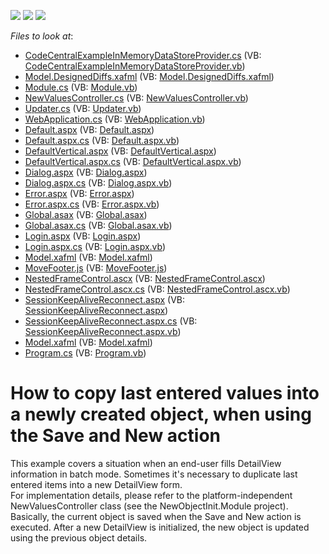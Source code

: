 <!-- default badges list -->
![](https://img.shields.io/endpoint?url=https://codecentral.devexpress.com/api/v1/VersionRange/128588450/11.1.4%2B)
[![](https://img.shields.io/badge/Open_in_DevExpress_Support_Center-FF7200?style=flat-square&logo=DevExpress&logoColor=white)](https://supportcenter.devexpress.com/ticket/details/E2484)
[![](https://img.shields.io/badge/📖_How_to_use_DevExpress_Examples-e9f6fc?style=flat-square)](https://docs.devexpress.com/GeneralInformation/403183)
<!-- default badges end -->
<!-- default file list -->
*Files to look at*:

* [CodeCentralExampleInMemoryDataStoreProvider.cs](./CS/NewObjectInit.Module/CodeCentralExampleInMemoryDataStoreProvider.cs) (VB: [CodeCentralExampleInMemoryDataStoreProvider.vb](./VB/NewObjectInit.Module/CodeCentralExampleInMemoryDataStoreProvider.vb))
* [Model.DesignedDiffs.xafml](./CS/NewObjectInit.Module/Model.DesignedDiffs.xafml) (VB: [Model.DesignedDiffs.xafml](./VB/NewObjectInit.Module/Model.DesignedDiffs.xafml))
* [Module.cs](./CS/NewObjectInit.Module/Module.cs) (VB: [Module.vb](./VB/NewObjectInit.Module/Module.vb))
* [NewValuesController.cs](./CS/NewObjectInit.Module/NewValuesController.cs) (VB: [NewValuesController.vb](./VB/NewObjectInit.Module/NewValuesController.vb))
* [Updater.cs](./CS/NewObjectInit.Module/Updater.cs) (VB: [Updater.vb](./VB/NewObjectInit.Module/Updater.vb))
* [WebApplication.cs](./CS/NewObjectInit.Web/ApplicationCode/WebApplication.cs) (VB: [WebApplication.vb](./VB/NewObjectInit.Web/ApplicationCode/WebApplication.vb))
* [Default.aspx](./CS/NewObjectInit.Web/Default.aspx) (VB: [Default.aspx](./VB/NewObjectInit.Web/Default.aspx))
* [Default.aspx.cs](./CS/NewObjectInit.Web/Default.aspx.cs) (VB: [Default.aspx.vb](./VB/NewObjectInit.Web/Default.aspx.vb))
* [DefaultVertical.aspx](./CS/NewObjectInit.Web/DefaultVertical.aspx) (VB: [DefaultVertical.aspx](./VB/NewObjectInit.Web/DefaultVertical.aspx))
* [DefaultVertical.aspx.cs](./CS/NewObjectInit.Web/DefaultVertical.aspx.cs) (VB: [DefaultVertical.aspx.vb](./VB/NewObjectInit.Web/DefaultVertical.aspx.vb))
* [Dialog.aspx](./CS/NewObjectInit.Web/Dialog.aspx) (VB: [Dialog.aspx](./VB/NewObjectInit.Web/Dialog.aspx))
* [Dialog.aspx.cs](./CS/NewObjectInit.Web/Dialog.aspx.cs) (VB: [Dialog.aspx.vb](./VB/NewObjectInit.Web/Dialog.aspx.vb))
* [Error.aspx](./CS/NewObjectInit.Web/Error.aspx) (VB: [Error.aspx](./VB/NewObjectInit.Web/Error.aspx))
* [Error.aspx.cs](./CS/NewObjectInit.Web/Error.aspx.cs) (VB: [Error.aspx.vb](./VB/NewObjectInit.Web/Error.aspx.vb))
* [Global.asax](./CS/NewObjectInit.Web/Global.asax) (VB: [Global.asax](./VB/NewObjectInit.Web/Global.asax))
* [Global.asax.cs](./CS/NewObjectInit.Web/Global.asax.cs) (VB: [Global.asax.vb](./VB/NewObjectInit.Web/Global.asax.vb))
* [Login.aspx](./CS/NewObjectInit.Web/Login.aspx) (VB: [Login.aspx](./VB/NewObjectInit.Web/Login.aspx))
* [Login.aspx.cs](./CS/NewObjectInit.Web/Login.aspx.cs) (VB: [Login.aspx.vb](./VB/NewObjectInit.Web/Login.aspx.vb))
* [Model.xafml](./CS/NewObjectInit.Web/Model.xafml) (VB: [Model.xafml](./VB/NewObjectInit.Web/Model.xafml))
* [MoveFooter.js](./CS/NewObjectInit.Web/MoveFooter.js) (VB: [MoveFooter.js](./VB/NewObjectInit.Web/MoveFooter.js))
* [NestedFrameControl.ascx](./CS/NewObjectInit.Web/NestedFrameControl.ascx) (VB: [NestedFrameControl.ascx](./VB/NewObjectInit.Web/NestedFrameControl.ascx))
* [NestedFrameControl.ascx.cs](./CS/NewObjectInit.Web/NestedFrameControl.ascx.cs) (VB: [NestedFrameControl.ascx.vb](./VB/NewObjectInit.Web/NestedFrameControl.ascx.vb))
* [SessionKeepAliveReconnect.aspx](./CS/NewObjectInit.Web/SessionKeepAliveReconnect.aspx) (VB: [SessionKeepAliveReconnect.aspx](./VB/NewObjectInit.Web/SessionKeepAliveReconnect.aspx))
* [SessionKeepAliveReconnect.aspx.cs](./CS/NewObjectInit.Web/SessionKeepAliveReconnect.aspx.cs) (VB: [SessionKeepAliveReconnect.aspx.vb](./VB/NewObjectInit.Web/SessionKeepAliveReconnect.aspx.vb))
* [Model.xafml](./CS/NewObjectInit.Win/Model.xafml) (VB: [Model.xafml](./VB/NewObjectInit.Win/Model.xafml))
* [Program.cs](./CS/NewObjectInit.Win/Program.cs) (VB: [Program.vb](./VB/NewObjectInit.Win/Program.vb))
<!-- default file list end -->
# How to copy last entered values into a newly created object, when using the Save and New action


<p>This example covers a situation when an end-user fills DetailView information in batch mode. Sometimes it's necessary to duplicate last entered items into a new DetailView form.<br />
For implementation details, please refer to the platform-independent NewValuesController class (see the NewObjectInit.Module project).<br />
Basically, the current object is saved when the Save and New action is executed. After a new DetailView is initialized, the new object is updated using the previous object details.</p>

<br/>


